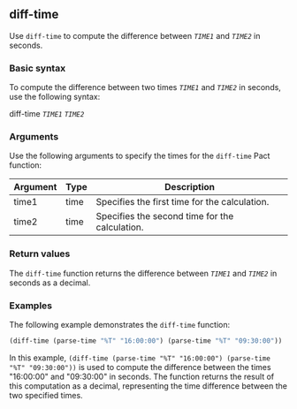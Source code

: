 ## diff-time
Use `diff-time` to compute the difference between *`TIME1`* and *`TIME2`* in seconds.

### Basic syntax

To compute the difference between two times *`TIME1`* and *`TIME2`* in seconds, use the following syntax:

diff-time *`TIME1`* *`TIME2`*

### Arguments

Use the following arguments to specify the times for the `diff-time` Pact function:

| Argument | Type | Description                                   |
|----------|------|-----------------------------------------------|
| time1    | time | Specifies the first time for the calculation.|
| time2    | time | Specifies the second time for the calculation.|

### Return values

The `diff-time` function returns the difference between *`TIME1`* and *`TIME2`* in seconds as a decimal.

### Examples

The following example demonstrates the `diff-time` function:

```lisp
(diff-time (parse-time "%T" "16:00:00") (parse-time "%T" "09:30:00"))
```

In this example, `(diff-time (parse-time "%T" "16:00:00") (parse-time "%T" "09:30:00"))` is used to compute the difference between the times "16:00:00" and "09:30:00" in seconds. The function returns the result of this computation as a decimal, representing the time difference between the two specified times.
